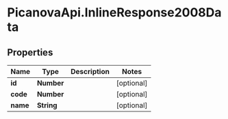 # PicanovaApi.InlineResponse2008Data

## Properties
Name | Type | Description | Notes
------------ | ------------- | ------------- | -------------
**id** | **Number** |  | [optional] 
**code** | **Number** |  | [optional] 
**name** | **String** |  | [optional] 


